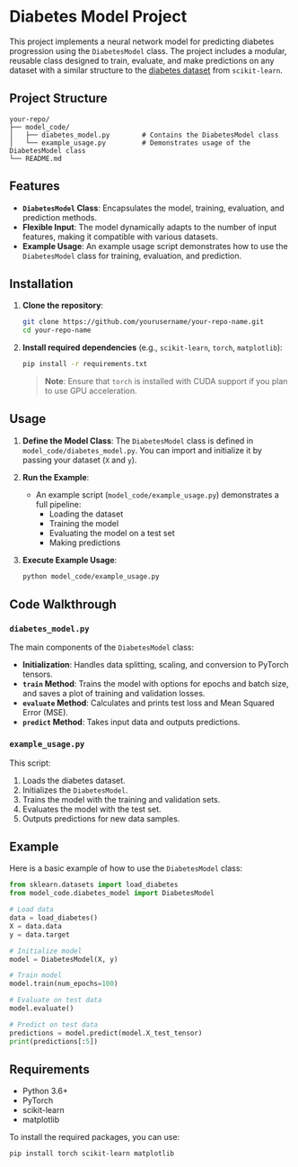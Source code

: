 
# Diabetes Model Project

This project implements a neural network model for predicting diabetes progression using the `DiabetesModel` class. The project includes a modular, reusable class designed to train, evaluate, and make predictions on any dataset with a similar structure to the [diabetes dataset](https://scikit-learn.org/stable/modules/generated/sklearn.datasets.load_diabetes.html) from `scikit-learn`.

## Project Structure

```
your-repo/
├── model_code/
│   ├── diabetes_model.py        # Contains the DiabetesModel class
│   └── example_usage.py         # Demonstrates usage of the DiabetesModel class
└── README.md
```

## Features

- **`DiabetesModel` Class**: Encapsulates the model, training, evaluation, and prediction methods.
- **Flexible Input**: The model dynamically adapts to the number of input features, making it compatible with various datasets.
- **Example Usage**: An example usage script demonstrates how to use the `DiabetesModel` class for training, evaluation, and prediction.

## Installation

1. **Clone the repository**:
    ```bash
    git clone https://github.com/yourusername/your-repo-name.git
    cd your-repo-name
    ```

2. **Install required dependencies** (e.g., `scikit-learn`, `torch`, `matplotlib`):
    ```bash
    pip install -r requirements.txt
    ```

   > **Note**: Ensure that `torch` is installed with CUDA support if you plan to use GPU acceleration. 

## Usage

1. **Define the Model Class**: The `DiabetesModel` class is defined in `model_code/diabetes_model.py`. You can import and initialize it by passing your dataset (`X` and `y`).

2. **Run the Example**:
   - An example script (`model_code/example_usage.py`) demonstrates a full pipeline:
     - Loading the dataset
     - Training the model
     - Evaluating the model on a test set
     - Making predictions

3. **Execute Example Usage**:
    ```bash
    python model_code/example_usage.py
    ```

## Code Walkthrough

### `diabetes_model.py`

The main components of the `DiabetesModel` class:

- **Initialization**: Handles data splitting, scaling, and conversion to PyTorch tensors.
- **`train` Method**: Trains the model with options for epochs and batch size, and saves a plot of training and validation losses.
- **`evaluate` Method**: Calculates and prints test loss and Mean Squared Error (MSE).
- **`predict` Method**: Takes input data and outputs predictions.

### `example_usage.py`

This script:
1. Loads the diabetes dataset.
2. Initializes the `DiabetesModel`.
3. Trains the model with the training and validation sets.
4. Evaluates the model with the test set.
5. Outputs predictions for new data samples.

## Example

Here is a basic example of how to use the `DiabetesModel` class:

```python
from sklearn.datasets import load_diabetes
from model_code.diabetes_model import DiabetesModel

# Load data
data = load_diabetes()
X = data.data
y = data.target

# Initialize model
model = DiabetesModel(X, y)

# Train model
model.train(num_epochs=100)

# Evaluate on test data
model.evaluate()

# Predict on test data
predictions = model.predict(model.X_test_tensor)
print(predictions[:5])
```

## Requirements

- Python 3.6+
- PyTorch
- scikit-learn
- matplotlib

To install the required packages, you can use:

```bash
pip install torch scikit-learn matplotlib
```

